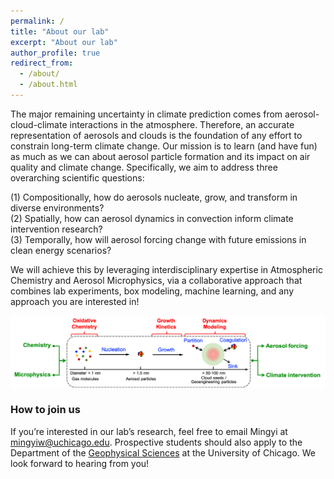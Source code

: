 ```yaml
---
permalink: /
title: "About our lab"
excerpt: "About our lab"
author_profile: true
redirect_from: 
  - /about/
  - /about.html
---
```


The major remaining uncertainty in climate prediction comes from aerosol-cloud-climate interactions in the atmosphere. Therefore, an accurate representation of aerosols and clouds is the foundation of any effort to constrain long-term climate change. Our mission is to learn (and have fun) as much as we can about aerosol particle formation and its impact on air quality and climate change. Specifically, we aim to address three overarching scientific questions: 

(1) Compositionally, how do aerosols nucleate, grow, and transform in diverse environments?  
(2) Spatially, how can aerosol dynamics in convection inform climate intervention research?  
(3) Temporally, how will aerosol forcing change with future emissions in clean energy scenarios?  

We will achieve this by leveraging interdisciplinary expertise in Atmospheric Chemistry and Aerosol Microphysics, via a collaborative approach that combines lab experiments, box modeling, machine learning, and any approach you are interested in!

<p align="center">
  <img src="/images/research/overview.png" alt="overview" width="800"/>
</p>

### How to join us
If you’re interested in our lab’s research, feel free to email Mingyi at [mingyiw@uchicago.edu](mailto:mingyiw@uchicago.edu). Prospective students should also apply to the Department of the [Geophysical Sciences](https://geosci.uchicago.edu/prospective_students/) at the University of Chicago. We look forward to hearing from you!




